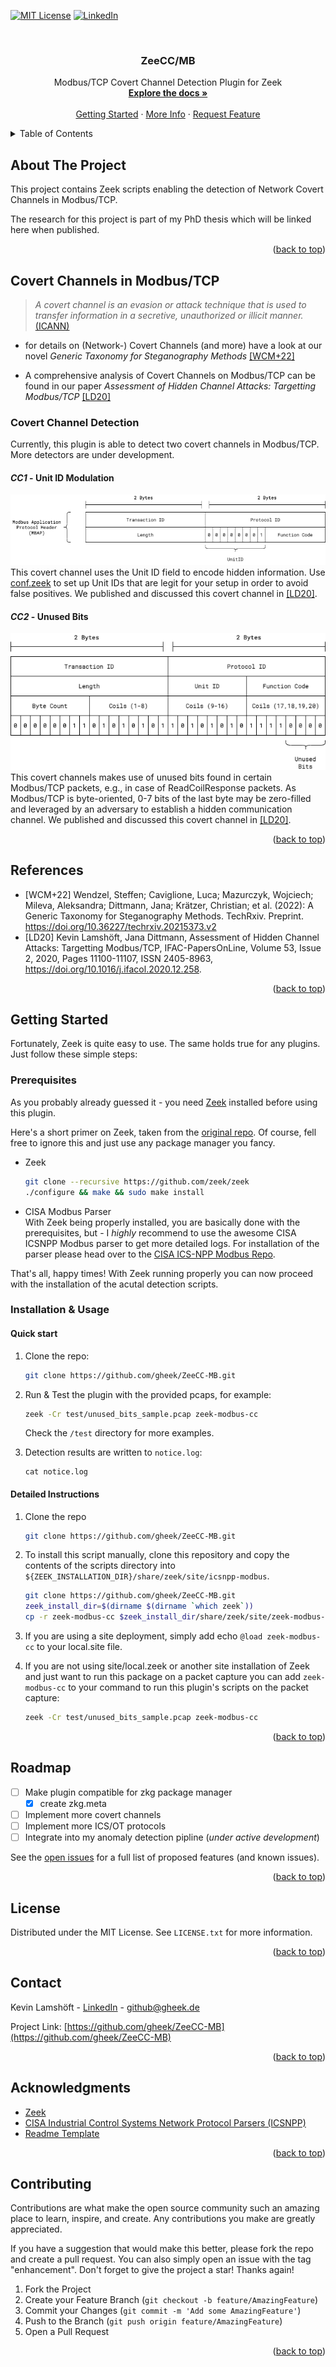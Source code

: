 <a name="readme-top"></a>


<!-- PROJECT SHIELDS -->
[![MIT License][license-shield]][license-url]
[![LinkedIn][linkedin-shield]][linkedin-url]



<!-- PROJECT LOGO -->
<br />
<div align="center">

<h3 align="center">ZeeCC/MB</h3>

  <p align="center">
    Modbus/TCP Covert Channel Detection Plugin for Zeek
    <br />
    <a href="https://github.com/gheek/ZeeCC-MB"><strong>Explore the docs »</strong></a>
    <br />
    <br />
    <a href="https://github.com/gheek/ZeeCC-MB#getting-started">Getting Started</a>
    ·
    <a href="https://github.com/gheek/ZeeCC-MB#about-the-project">More Info</a>
    ·
    <a href="https://github.com/gheek/ZeeCC-MB/issues">Request Feature</a>
  </p>
</div>



<!-- TABLE OF CONTENTS -->
<details>
  <summary>Table of Contents</summary>
  <ol>
    <li>
      <a href="#about-the-project">About The Project</a>
    </li>
    <li>
      <a href="#covert-channels-in-modbustcp">Covert Channels in Modbus/TCP</a>
      <ul>
         <li><a href="#covert-channel-detection">Covert Channel Detection</a></li>
         <li><a href="#cc1-unit-id-modulation">CC1 - Unit ID Modulation</a></li>
         <li><a href="#cc2-unused-bits">CC2 - Unused Bits</a></li>
      </ul>
    </li>
   <li>
      <a href="#references">References</a>
   </li>
   <li>
      <a href="#getting-started">Getting Started</a>
   </li>
   <li><a href="#installation-usage">Installation & Usage</a>
      <ul>
        <li><a href="#quick-start">Quick start</a></li>
        <li><a href="#detailed-instructions">Detailed Instructions</a></li>
      </ul>
   </li>
    <li><a href="#roadmap">Roadmap</a></li>
    <li><a href="#license">License</a></li>
    <li><a href="#contact">Contact</a></li>
    <li><a href="#acknowledgments">Acknowledgments</a></li>
    <li><a href="#contributing">Contributing</a></li>
  </ol>
</details>



<!-- ABOUT THE PROJECT -->
## About The Project

This project contains Zeek scripts enabling the detection of Network Covert Channels in Modbus/TCP.

The research for this project is part of my PhD thesis which will be linked here when published.

<p align="right">(<a href="#readme-top">back to top</a>)</p>

## Covert Channels in Modbus/TCP
> *A covert channel is an evasion or attack technique that is used to transfer information in a secretive, unauthorized or illicit manner.* [(ICANN)](https://www.icann.org/en/blogs/details/what-is-an-internet-covert-channel-29-8-2016-en)

- for details on (Network-) Covert Channels (and more) have a look at our novel *Generic Taxonomy for Steganography Methods* [[WCM+22]](https://doi.org/10.36227/techrxiv.20215373.v2)

- A comprehensive analysis of Covert Channels on Modbus/TCP can be found in our paper *Assessment of Hidden Channel Attacks: Targetting Modbus/TCP* [[LD20]](https://doi.org/10.1016/j.ifacol.2020.12.258)

### Covert Channel Detection

Currently, this plugin is able to detect two covert channels in Modbus/TCP.
More detectors are under development.

#### *CC1* - Unit ID Modulation
![Modbus Unit ID Covert Channel](img/Modbus-UnitId-github.png)
This covert channel uses the Unit ID field to encode hidden information.
Use [conf.zeek](/conf.zeek) to set up Unit IDs that are legit for your setup in order to avoid false positives.
We published and discussed this covert channel in  [[LD20]](https://doi.org/10.1016/j.ifacol.2020.12.258).

#### *CC2* - Unused Bits
![Modbus Unused Bits Covert Channel](img/Modbus-UnusedBits-github.png)
This covert channels makes use of unused bits found in certain Modbus/TCP packets, e.g., in case of ReadCoilResponse packets. 
As Modbus/TCP is byte-oriented, 0-7 bits of the last byte may be zero-filled and leveraged by an adversary to establish a hidden communication channel.
We published and discussed this covert channel in [[LD20]](https://doi.org/10.1016/j.ifacol.2020.12.258).

<p align="right">(<a href="#readme-top">back to top</a>)</p>

## References

- [WCM+22] Wendzel, Steffen; Caviglione, Luca; Mazurczyk, Wojciech; Mileva, Aleksandra; Dittmann, Jana; Krätzer, Christian; et al. (2022): A Generic Taxonomy for Steganography Methods. TechRxiv. Preprint. https://doi.org/10.36227/techrxiv.20215373.v2
- [LD20] Kevin Lamshöft, Jana Dittmann, Assessment of Hidden Channel Attacks: Targetting Modbus/TCP, IFAC-PapersOnLine, Volume 53, Issue 2, 2020, Pages 11100-11107, ISSN 2405-8963, https://doi.org/10.1016/j.ifacol.2020.12.258.

<p align="right">(<a href="#readme-top">back to top</a>)</p>

<!-- GETTING STARTED -->
## Getting Started

Fortunately, Zeek is quite easy to use. The same holds true for any plugins.
Just follow these simple steps:

### Prerequisites
As you probably already guessed it - you need [Zeek](https://zeek.org) installed before using this plugin.

Here's a short primer on Zeek, taken from the [original repo](https://github.com/zeek/zeek).
Of course, fell free to ignore this and just use any package manager you fancy. 

* Zeek
  ```sh
  git clone --recursive https://github.com/zeek/zeek
  ./configure && make && sudo make install
  ```
* CISA Modbus Parser <br>
With Zeek being properly installed, you are basically done with the prerequisites, but - I *highly* recommend to use the awesome CISA ICSNPP Modbus parser to get more detailed logs.
For installation of the parser please head over to the [CISA ICS-NPP Modbus Repo](https://github.com/cisagov/icsnpp-modbus).

That's all, happy times!
With Zeek running properly you can now proceed with the installation of the acutal detection scripts.

### Installation & Usage

#### Quick start

1. Clone the repo:
   ```sh
   git clone https://github.com/gheek/ZeeCC-MB.git
   ```

2. Run & Test the plugin with the provided pcaps, for example:
    ```sh
    zeek -Cr test/unused_bits_sample.pcap zeek-modbus-cc
    ```
   Check the `/test` directory for more examples.

   
3. Detection results are written to `notice.log`:
   ```
   cat notice.log
   ```
#### Detailed Instructions

1. Clone the repo
   ```sh
   git clone https://github.com/gheek/ZeeCC-MB.git
   ```


2. To install this script manually, clone this repository and copy the contents of the scripts directory into `${ZEEK_INSTALLATION_DIR}/share/zeek/site/icsnpp-modbus`.
    ```sh
    git clone https://github.com/gheek/ZeeCC-MB.git
    zeek_install_dir=$(dirname $(dirname `which zeek`))
    cp -r zeek-modbus-cc $zeek_install_dir/share/zeek/site/zeek-modbus-cc
    ```
   
3. If you are using a site deployment, simply add echo `@load zeek-modbus-cc` to your local.site file.


4. If you are not using site/local.zeek or another site installation of Zeek and just want to run this package on a packet capture you can add `zeek-modbus-cc` to your command to run this plugin's scripts on the packet capture:
    ```sh
    zeek -Cr test/unused_bits_sample.pcap zeek-modbus-cc
    ```
   
<p align="right">(<a href="#readme-top">back to top</a>)</p>

<!-- ROADMAP -->
## Roadmap

- [ ] Make plugin compatible for zkg package manager
  - [x] create zkg.meta
- [ ] Implement more covert channels
- [ ] Implement more ICS/OT protocols
- [ ] Integrate into my anomaly detection pipline (*under active development*)

See the [open issues](https://github.com/gheek/ZeeCC-MB/issues) for a full list of proposed features (and known issues).

<p align="right">(<a href="#readme-top">back to top</a>)</p>

<!-- LICENSE -->
## License

Distributed under the MIT License. See `LICENSE.txt` for more information.

<p align="right">(<a href="#readme-top">back to top</a>)</p>


<!-- CONTACT -->
## Contact

Kevin Lamshöft - [LinkedIn](https://linkedin.com/in/lamshoft) - github@gheek.de

Project Link: [https://github.com/gheek/ZeeCC-MB](https://github.com/gheek/ZeeCC-MB)

<p align="right">(<a href="#readme-top">back to top</a>)</p>



<!-- ACKNOWLEDGMENTS -->
## Acknowledgments

* [Zeek](https://zeek.org)
* [CISA Industrial Control Systems Network Protocol Parsers (ICSNPP)](https://github.com/cisagov/ICSNPP)
* [Readme Template](https://github.com/othneildrew/Best-README-Template)
<p align="right">(<a href="#readme-top">back to top</a>)</p>

<!-- CONTRIBUTING -->
## Contributing

Contributions are what make the open source community such an amazing place to learn, inspire, and create. Any contributions you make are greatly appreciated.

If you have a suggestion that would make this better, please fork the repo and create a pull request. You can also simply open an issue with the tag "enhancement".
Don't forget to give the project a star! Thanks again!

1. Fork the Project
2. Create your Feature Branch (`git checkout -b feature/AmazingFeature`)
3. Commit your Changes (`git commit -m 'Add some AmazingFeature'`)
4. Push to the Branch (`git push origin feature/AmazingFeature`)
5. Open a Pull Request

<p align="right">(<a href="#readme-top">back to top</a>)</p>


<!-- MARKDOWN LINKS & IMAGES -->
<!-- https://www.markdownguide.org/basic-syntax/#reference-style-links -->
[contributors-shield]: https://img.shields.io/github/contributors/gheek/ZeeCC-MB.svg?style=for-the-badge
[contributors-url]: https://github.com/gheek/ZeeCC-MB/graphs/contributors
[forks-shield]: https://img.shields.io/github/forks/gheek/ZeeCC-MB.svg?style=for-the-badge
[forks-url]: https://github.com/gheek/ZeeCC-MB/network/members
[stars-shield]: https://img.shields.io/github/stars/gheek/ZeeCC-MB.svg?style=for-the-badge
[stars-url]: https://github.com/gheek/ZeeCC-MB/stargazers
[issues-shield]: https://img.shields.io/github/issues/gheek/ZeeCC-MB.svg?style=for-the-badge
[issues-url]: https://github.com/gheek/ZeeCC-MB/issues
[license-shield]: https://img.shields.io/github/license/gheek/ZeeCC-MB.svg?style=for-the-badge
[license-url]: https://github.com/gheek/ZeeCC-MB/blob/master/LICENSE.txt
[linkedin-shield]: https://img.shields.io/badge/-LinkedIn-black.svg?style=for-the-badge&logo=linkedin&colorB=555
[linkedin-url]: https://linkedin.com/in/lamshoft
[product-screenshot]: images/screenshot.png
[Next.js]: https://img.shields.io/badge/next.js-000000?style=for-the-badge&logo=nextdotjs&logoColor=white
[Next-url]: https://nextjs.org/
[React.js]: https://img.shields.io/badge/React-20232A?style=for-the-badge&logo=react&logoColor=61DAFB
[React-url]: https://reactjs.org/
[Vue.js]: https://img.shields.io/badge/Vue.js-35495E?style=for-the-badge&logo=vuedotjs&logoColor=4FC08D
[Vue-url]: https://vuejs.org/
[Angular.io]: https://img.shields.io/badge/Angular-DD0031?style=for-the-badge&logo=angular&logoColor=white
[Angular-url]: https://angular.io/
[Svelte.dev]: https://img.shields.io/badge/Svelte-4A4A55?style=for-the-badge&logo=svelte&logoColor=FF3E00
[Svelte-url]: https://svelte.dev/
[Laravel.com]: https://img.shields.io/badge/Laravel-FF2D20?style=for-the-badge&logo=laravel&logoColor=white
[Laravel-url]: https://laravel.com
[Bootstrap.com]: https://img.shields.io/badge/Bootstrap-563D7C?style=for-the-badge&logo=bootstrap&logoColor=white
[Bootstrap-url]: https://getbootstrap.com
[JQuery.com]: https://img.shields.io/badge/jQuery-0769AD?style=for-the-badge&logo=jquery&logoColor=white
[JQuery-url]: https://jquery.com 